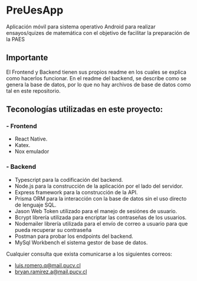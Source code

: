 # PreUesApp

Aplicación móvil para sistema operativo Android para realizar ensayos/quizes de matemática con el objetivo de facilitar la preparación de la PAES

## Importante

El Frontend y Backend tienen sus propios readme en los cuales se explica como hacerlos funcionar. En el readme del backend, se describe como se genera la base de datos, por lo que no hay archivos de base de datos como tal en este repositorio. 

## Teconologías utilizadas en este proyecto:

### - Frontend

- React Native.
- Katex.
- Nox emulador

### - Backend

- Typescript para la codificación del backend.
- Node.js para la construcción de la aplicación por el lado del servidor.
- Express framework para la construcción de la API.
- Prisma ORM para la interacción con la base de datos sin el uso directo de lenguaje SQL.
- Jason Web Token utilizado para el manejo de sesiónes de usuario.
- Bcrypt librería utilizada para encriptar las contraseñas de los usuarios.
- Nodemailer librería utilizada para el envío de correo a usuario para que pueda recuperar su contraseña
- Postman para probar los endpoints del backend.
- MySql Workbench el sistema gestor de base de datos.

Cualquier consulta que exista comunicarse a los siguientes correos:
- luis.romero.q@mail.pucv.cl
- bryan.ramirez.a@mail.pucv.cl
